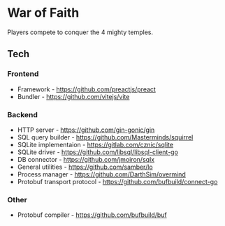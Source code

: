 # War of Faith
Players compete to conquer the 4 mighty temples.

## Tech
### Frontend
- Framework - https://github.com/preactjs/preact
- Bundler - https://github.com/vitejs/vite

### Backend
- HTTP server - https://github.com/gin-gonic/gin
- SQL query builder - https://github.com/Masterminds/squirrel
- SQLite implementaion - https://gitlab.com/cznic/sqlite
- SQLite driver - https://github.com/libsql/libsql-client-go
- DB connector - https://github.com/jmoiron/sqlx
- General utilities - https://github.com/samber/lo
- Process manager - https://github.com/DarthSim/overmind
- Protobuf transport protocol - https://github.com/bufbuild/connect-go

### Other
- Protobuf compiler - https://github.com/bufbuild/buf